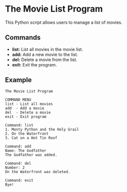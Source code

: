 # The Movie List Program

This Python script allows users to manage a list of movies.

## Commands

- **list:** List all movies in the movie list.
- **add:** Add a new movie to the list.
- **del:** Delete a movie from the list.
- **exit:** Exit the program.

## Example

```
The Movie List Program

COMMAND MENU
list - List all movies
add  - Add a movie
del  - Delete a movie
exit - Exit program

Command: list
1. Monty Python and the Holy Grail
2. On the Waterfront
3. Cat on a Hot Tin Roof

Command: add
Name: The Godfather
The Godfather was added.

Command: del
Number: 2
On the Waterfront was deleted.

Command: exit
Bye!
```
